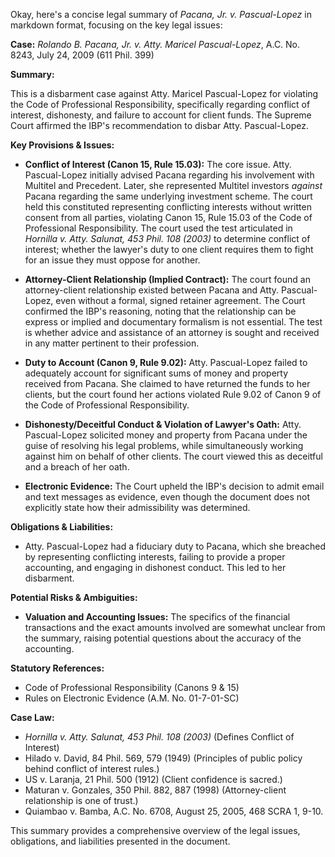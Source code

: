 Okay, here's a concise legal summary of *Pacana, Jr. v. Pascual-Lopez* in markdown format, focusing on the key legal issues:

**Case:** *Rolando B. Pacana, Jr. v. Atty. Maricel Pascual-Lopez*, A.C. No. 8243, July 24, 2009 (611 Phil. 399)

**Summary:**

This is a disbarment case against Atty. Maricel Pascual-Lopez for violating the Code of Professional Responsibility, specifically regarding conflict of interest, dishonesty, and failure to account for client funds. The Supreme Court affirmed the IBP's recommendation to disbar Atty. Pascual-Lopez.

**Key Provisions & Issues:**

*   **Conflict of Interest (Canon 15, Rule 15.03):** The core issue. Atty. Pascual-Lopez initially advised Pacana regarding his involvement with Multitel and Precedent. Later, she represented Multitel investors *against* Pacana regarding the same underlying investment scheme. The court held this constituted representing conflicting interests without written consent from all parties, violating Canon 15, Rule 15.03 of the Code of Professional Responsibility. The court used the test articulated in *Hornilla v. Atty. Salunat, 453 Phil. 108 (2003)* to determine conflict of interest; whether the lawyer's duty to one client requires them to fight for an issue they must oppose for another.

*   **Attorney-Client Relationship (Implied Contract):** The court found an attorney-client relationship existed between Pacana and Atty. Pascual-Lopez, even without a formal, signed retainer agreement. The Court confirmed the IBP's reasoning, noting that the relationship can be express or implied and documentary formalism is not essential. The test is whether advice and assistance of an attorney is sought and received in any matter pertinent to their profession.

*   **Duty to Account (Canon 9, Rule 9.02):** Atty. Pascual-Lopez failed to adequately account for significant sums of money and property received from Pacana. She claimed to have returned the funds to her clients, but the court found her actions violated Rule 9.02 of Canon 9 of the Code of Professional Responsibility.

*   **Dishonesty/Deceitful Conduct & Violation of Lawyer's Oath:** Atty. Pascual-Lopez solicited money and property from Pacana under the guise of resolving his legal problems, while simultaneously working against him on behalf of other clients. The court viewed this as deceitful and a breach of her oath.

*   **Electronic Evidence:** The Court upheld the IBP's decision to admit email and text messages as evidence, even though the document does not explicitly state how their admissibility was determined.

**Obligations & Liabilities:**

*   Atty. Pascual-Lopez had a fiduciary duty to Pacana, which she breached by representing conflicting interests, failing to provide a proper accounting, and engaging in dishonest conduct. This led to her disbarment.

**Potential Risks & Ambiguities:**

*   **Valuation and Accounting Issues:** The specifics of the financial transactions and the exact amounts involved are somewhat unclear from the summary, raising potential questions about the accuracy of the accounting.

**Statutory References:**

*   Code of Professional Responsibility (Canons 9 & 15)
*   Rules on Electronic Evidence (A.M. No. 01-7-01-SC)

**Case Law:**

*   *Hornilla v. Atty. Salunat, 453 Phil. 108 (2003)* (Defines Conflict of Interest)
*   Hilado v. David, 84 Phil. 569, 579 (1949) (Principles of public policy behind conflict of interest rules.)
*   US v. Laranja, 21 Phil. 500 (1912) (Client confidence is sacred.)
*   Maturan v. Gonzales, 350 Phil. 882, 887 (1998) (Attorney-client relationship is one of trust.)
*   Quiambao v. Bamba, A.C. No. 6708, August 25, 2005, 468 SCRA 1, 9-10.

This summary provides a comprehensive overview of the legal issues, obligations, and liabilities presented in the document.
